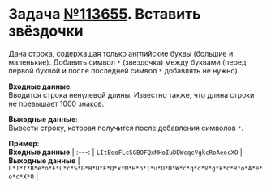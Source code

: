# Задача [№113655](https://informatics.msk.ru/mod/statements/view.php?id=26735&chapterid=113655#1). Вставить звёздочки

Дана строка, содержащая только английские буквы (большие и маленькие). 
Добавить символ `*` (звездочка) между буквами (перед первой буквой и после последней символ `*` добавлять не нужно).

**Входные данные**:<br/>
Вводится строка ненулевой длины. Известно также, что длина строки не превышает 1000 знаков.

**Выходные данные**:<br/>
Вывести строку, которая получится после добавления символов `*`.

__Пример__:<br/>
**Входные данные** |
:---: |
`LItBeoFLcSGBOFQxMHoIuDDWcqcVgkcRoAeocXO` |
**Выходные данные** |
`L*I*t*B*e*o*F*L*c*S*G*B*O*F*Q*x*M*H*o*I*u*D*D*W*c*q*c*V*g*k*c*R*o*A*e*o*c*X*O` |
